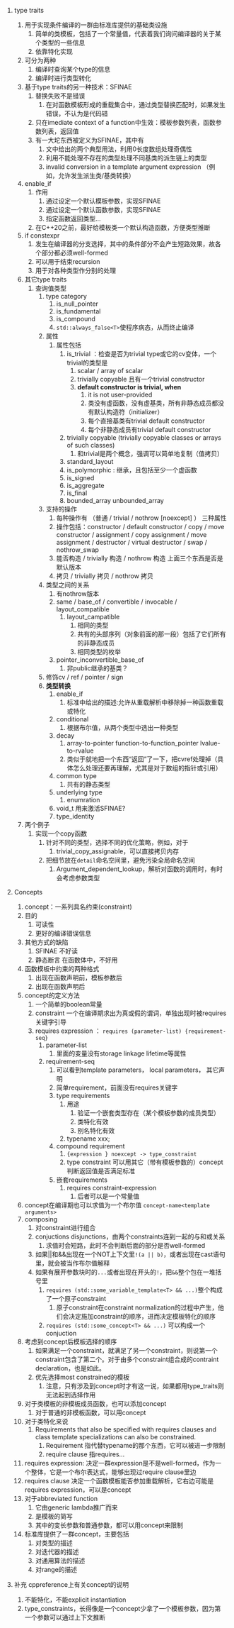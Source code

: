 1. type traits
   1. 用于实现条件编译的一群由标准库提供的基础类设施
      1. 简单的类模板，包括了一个常量值，代表着我们询问编译器的关于某个类型的一些信息
      2. 依靠特化实现
   2. 可分为两种
      1. 编译时查询某个type的信息
      2. 编译时进行类型转化
   3. 基于type traits的另一种技术：SFINAE
      1. 替换失败不是错误
         1. 在对函数模板形成的重载集合中，通过类型替换匹配时，如果发生错误，不认为是代码错
      2. 只在imediate context of a function中生效：模板参数列表，函数参数列表，返回值
      3. 有一大坨东西被定义为SFINAE，其中有
         1. 文中给出的两个典型用法，利用0长度数组处理奇偶性
         2. 利用不能处理不存在的类型处理不同基类的派生链上的类型
         3. invalid conversion in a template argument expression （例如，允许发生派生类/基类转换）
   4. enable_if
      1. 作用
         1. 通过设定一个默认模板参数，实现SFINAE
         2. 通过设定一个默认函数参数，实现SFINAE
         3. 指定函数返回类型...
      2. 在C++20之前，最好给模板类一个默认构造函数，方便类型推断
   5. if constexpr
      1. 发生在编译器的分支选择，其中的条件部分不会产生短路效果，故各个部分都必须well-formed
      2. 可以用于结束recursion
      3. 用于对各种类型作分别的处理
   6. 其它type traits
      1. 查询值类型
         1. type category
            1. is_null_pointer
            2. is_fundamental
            3. is_compound
            4. `std::always_false<T>`使程序病态，从而终止编译
         2. 属性
            1. 属性包括
               1. is_trivial ：检查是否为trivial type或它的cv变体，一个trivial的类型是
                  1. scalar / array of scalar
                  2. trivially copyable 且有一个trivial constructor
                  3. **default constructor is trivial, when**
                     1. it is not user-provided
                     2. 类没有虚函数，没有虚基类，所有非静态成员都没有默认构造符（initializer）
                     3. 每个直接基类有trivial default constructor
                     4. 每个非静态成员有trivial default constructor
               2. trivially copyable (trivially copyable classes or arrays of such classes)
                  1. 和trivial是两个概念，强调可以简单地复制（值拷贝）
               3. standard_layout 
               4. is_polymorphic : 继承，且包括至少一个虚函数
               5. is_signed
               6. is_aggregate
               7. is_final
               8. bounded_array unbounded_array
         3. 支持的操作
            1. 每种操作有 （普通 / trivial / nothrow [noexcept] ） 三种属性
            2. 操作包括：constructor / default constructor / copy / move constructor / assignment / copy assignment / move assignment / destructor / virtual destructor / swap / nothrow_swap
            3. 能否构造 / trivially 构造 / nothrow 构造  上面三个东西是否是默认版本
            4. 拷贝 / trivially 拷贝 / nothrow 拷贝
         4. 类型之间的关系
            1. 有nothrow版本
            2. same / base_of / convertible / invocable / layout_compatible
               1. layout_campatible
                  1. 相同的类型
                  2. 共有的头部序列（对象前面的那一段）包括了它们所有的非静态成员
                  3. 相同类型的枚举
            3. pointer_inconvertible_base_of
               1. 非public继承的基类？
         5. 修饰cv / ref / pointer / sign
         6. **类型转换**
            1. enable_if
               1. 标准中给出的描述:允许从重载解析中移除掉一种函数重载或特化
            2. conditional
               1. 根据布尔值，从两个类型中选出一种类型
            3. decay
               1. array-to-pointer function-to-function_pointer lvalue-to-rvalue
               2. 类似于就地把一个东西“返回”了一下，把cvref处理掉（具体怎么处理还要再理解，尤其是对于数组的指针或引用）
            4. common type
               1. 共有的静态类型
            5. underlying type
               1. enumration
            6. void_t 用来激活SFINAE?
            7. type_identity 
   7. 两个例子
      1. 实现一个copy函数
         1. 针对不同的类型，选择不同的优化策略，例如，对于
            1. trivial_copy_assignable，可以直接拷贝内存
         2. 把细节放在`detail`命名空间里，避免污染全局命名空间
            1. Argument_dependent_lookup，解析对函数的调用时，有时会考虑参数类型

2. Concepts
   1. concept：一系列具名约束(constraint)
   2. 目的
      1. 可读性
      2. 更好的编译错误信息
   3. 其他方式的缺陷
      1. SFINAE 不好读
      2. 静态断言 在函数体中，不好用
   4. 函数模板中约束的两种格式
      1. 出现在函数声明前，模板参数后
      2. 出现在函数声明后
   5. concept的定义方法
      1. 一个简单的boolean常量
      2. constraint 一个在编译期求出为真或假的谓词，单独出现时被requires关键字引导
      3. requires expression ： `requires (parameter-list) {requirement-seq}`
         1. parameter-list
            1. 里面的变量没有storage linkage lifetime等属性
         2. requirement-seq
            1. 可以看到template parameters， local parameters， 其它声明
            2. 简单requirement，前面没有requires关键字
            3. type requirements
               1. 用途
                  1. 验证一个嵌套类型存在（某个模板参数的成员类型）
                  2. 类特化有效
                  3. 别名特化有效
               2. typename xxx;
            4. compound requirement
               1. `{expression } noexcept -> type_constraint`
               2. type constraint 可以用其它（带有模板参数的）concept判断返回值是否满足标准
            5. 嵌套requirements
               1. requires constraint-expression
                  1. 后者可以是一个常量值
   6. concept在编译期也可以求值为一个布尔值 `concept-name<template arguments>`
   7. composing
      1. 对constraint进行组合
      2. conjuctions disjunctions，由两个constraints连到一起的与和或关系
         1. 求值时会短路，此时不会判断后面的部分是否well-formed
      3. 如果||和&&出现在一个NOT上下文里`!(a || b)`，或者出现在cast语句里，就会被当作布尔值解释
      4. 如果有展开参数块时的`...`或者出现在开头的`!`，把`&&`整个包在一堆括号里
         1. `requires (std::some_variable_template<T> && ...)`整个构成了一个原子constraint
            1. 原子constraint在constraint normalization的过程中产生，他们会决定施加constraint的顺序，进而决定模板特化的顺序
         2. `requires (std::some_concept<T> && ...)` 可以构成一个conjuction
   8. 考虑到concept后模板选择的顺序
      1. 如果满足一个constraint，就满足了另一个constraint，则说第一个constraint包含了第二个。对于由多个constraint组合成的contraint declaration，也是如此。
      2. 优先选择most constrained的模板
         1. 注意，只有涉及到concept时才有这一说，如果都用type_traits则无法起到选择作用
   9. 对于类模板的非模板成员函数，也可以添加concept
      1.  对于普通的非模板函数，可以用concept
   10. 对于类特化来说
       1.  Requirements that also be specified with requires clauses and class template specializations can also be constrained.
           1.  Requirement 指代替typename的那个东西，它可以被进一步限制
           2.  require clause 指requires...
   11. requires expression: 决定一群expression是不是well-formed，作为一个整体，它是一个布尔表达式，能够出现过require clause里边
   12. requires clause 决定一个函数模板能否参加重载解析，它右边可能是requires expression，可以是concept
   13. 对于abbreviated function  
       1.  它由generic lambda推广而来
       2.  是模板的简写
       3.  其中的变长参数和普通参数，都可以用concept来限制
   14. 标准库提供了一群concept，主要包括
       1.  对类型的描述
       2.  对迭代器的描述
       3.  对通用算法的描述
       4.  对range的描述
3. 补充 cppreference上有关concept的说明
   1. 不能特化，不能explicit instantiation
   2. type_constraints，长得像是一个concept少拿了一个模板参数，因为第一个参数可以通过上下文推断